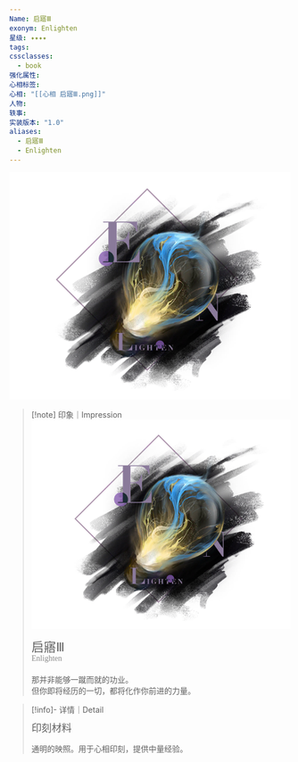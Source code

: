 ```yaml
---
Name: 启寤Ⅲ
exonym: Enlighten
星级: ✦✦✦✦
tags: 
cssclasses:
  - book
强化属性: 
心相标签: 
心相: "[[心相 启寤Ⅲ.png]]"
人物: 
轶事: 
实装版本: "1.0"
aliases:
  - 启寤Ⅲ
  - Enlighten
---
```

![cover](assets/启寤Ⅲ｜Enlighten.assets/心相%20启寤Ⅲ.png)

> [!note] 印象｜Impression
> ![心相 启寤Ⅲ 1|inlL|300](assets/启寤Ⅲ｜Enlighten.assets/心相%20启寤Ⅲ.png)
> <p style="font-family: '家族宋', sans-serif; font-size: 22px; line-height: 0.75; text-indent: 0;">启寤Ⅲ<br><span style="font-family: serif; font-size: 14px; color: #888888;">Enlighten</span></p>
> 
> 那并非能够一蹴而就的功业。  
> 但你即将经历的一切，都将化作你前进的力量。

> [!info]- 详情｜Detail
> <p style="font-family: '家族宋', sans-serif; font-size: 18px; line-height: 0.75; text-indent: 0;">印刻材料</p>
> 
> 通明的映照。用于心相印刻，提供中量经验。
